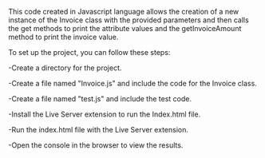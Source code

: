 This code created in Javascript language allows the creation of a new instance of the Invoice class with the provided parameters and then calls the get methods to print the attribute values and the getInvoiceAmount method to print the invoice value.

To set up the project, you can follow these steps:

<p>-Create a directory for the project.</p>
<p>-Create a file named "Invoice.js" and include the code for the Invoice class.</p>
<p>-Create a file named "test.js" and include the test code.</p>
<p>-Install the Live Server extension to run the Index.html file.</p>
<p>-Run the index.html file with the Live Server extension.</p>
<p>-Open the console in the browser to view the results.</p>
